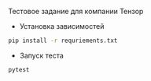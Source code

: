 Тестовое задание для компании Тензор

* Установка зависимостей
```bash
pip install -r requriements.txt
```
* Запуск теста
```bash
pytest
```